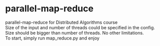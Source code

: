 # parallel-map-reduce
parallel-map-reduce for Distributed Algorithms course </br>
Size of the input and number of threads could be specified in the config. </br>
Size should be bigger than number of threads. No other limitations. </br>
To start, simply run map_reduce.py and enjoy
